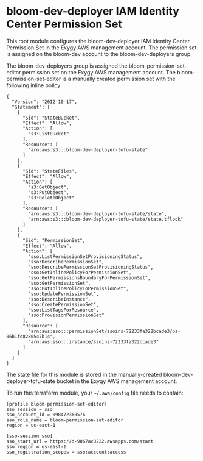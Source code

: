 # bloom-dev-deployer IAM Identity Center Permission Set

This root module configures the bloom-dev-deployer IAM Identity Center Permission Set in the Exygy
AWS management account. The permission set is assigned on the bloom-dev account to the
bloom-dev-deployers group.

The bloom-dev-deployers group is assigned the bloom-permission-set-editor permission set on the
Exygy AWS management account. The bloom-permission-set-editor is a manually created permission set
with the following inline policy:

```
{
  "Version": "2012-10-17",
  "Statement": [
    {
      "Sid": "StateBucket",
      "Effect": "Allow",
      "Action": [
        "s3:ListBucket"
      ],
      "Resource": [
        "arn:aws:s3:::bloom-dev-deployer-tofu-state"
      ]
    },
    {
      "Sid": "StateFiles",
      "Effect": "Allow",
      "Action": [
        "s3:GetObject",
        "s3:PutObject",
        "s3:DeleteObject"
      ],
      "Resource": [
        "arn:aws:s3:::bloom-dev-deployer-tofu-state/state",
        "arn:aws:s3:::bloom-dev-deployer-tofu-state/state.tflock"
      ]
    },
    {
      "Sid": "PermissionSet",
      "Effect": "Allow",
      "Action": [
        "sso:ListPermissionSetProvisioningStatus",
        "sso:DescribePermissionSet",
        "sso:DescribePermissionSetProvisioningStatus",
        "sso:GetInlinePolicyForPermissionSet",
        "sso:GetPermissionsBoundaryForPermissionSet",
        "sso:GetPermissionSet",
        "sso:PutInlinePolicyToPermissionSet",
        "sso:UpdatePermissionSet",
        "sso:DescribeInstance",
        "sso:CreatePermissionSet",
        "sso:ListTagsForResource",
        "sso:ProvisionPermissionSet"
      ],
      "Resource": [
        "arn:aws:sso:::permissionSet/ssoins-72233fa322bcade3/ps-06b1fe8280547b14",
        "arn:aws:sso:::instance/ssoins-72233fa322bcade3"
      ]
    }
  ]
}
```

The state file for this module is stored in the manually-created bloom-dev-deployer-tofu-state
bucket in the Exygy AWS management account.

To run this terraform module, your `~/.aws/config` file needs to contain:

```
[profile bloom-permission-set-editor]
sso_session = sso
sso_account_id = 098472360576
sso_role_name = bloom-permission-set-editor
region = us-east-1

[sso-session sso]
sso_start_url = https://d-9067ac8222.awsapps.com/start
sso_region = us-east-1
sso_registration_scopes = sso:account:access
```
